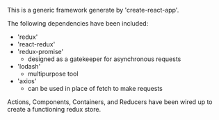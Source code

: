 This is a generic framework generate by 'create-react-app'.

The following dependencies have been included:
- 'redux'
- 'react-redux'
- 'redux-promise'
  - designed as a gatekeeper for asynchronous requests
- 'lodash'
  - multipurpose tool
- 'axios'
  - can be used in place of fetch to make requests

Actions, Components, Containers, and Reducers have been wired up to create a functioning
redux store.
